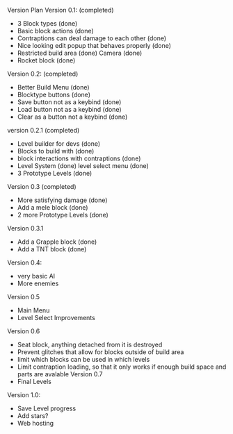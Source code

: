 Version Plan
Version 0.1: (completed)
- 3 Block types (done)
- Basic block actions (done)
- Contraptions can deal damage to each other (done)
- Nice looking edit popup that behaves properly (done)
- Restricted build area (done) Camera (done)
- Rocket block (done)

Version 0.2: (completed)
- Better Build Menu (done)
- Blocktype buttons (done)
- Save button not as a keybind (done)
- Load button not as a keybind (done)
- Clear as a button not a keybind (done)

version 0.2.1 (completed)
- Level builder for devs (done)
- Blocks to build with (done)
- block interactions with contraptions (done)
- Level System (done) level select menu (done)
- 3 Prototype Levels (done)

Version 0.3 (completed)
- More satisfying damage (done)
- Add a mele block (done)
- 2 more Prototype Levels (done)

Version 0.3.1
- Add a Grapple block (done)
- Add a TNT block (done)

Version 0.4:
- very basic AI
- More enemies

Version 0.5
- Main Menu
- Level Select Improvements

Version 0.6
- Seat block, anything detached from it is destroyed
- Prevent glitches that allow for blocks outside of build area
- limit which blocks can be used in which levels
- Limit contraption loading, so that it only works if enough build space and parts are avalable
Version 0.7
- Final Levels

Version 1.0:
- Save Level progress
- Add stars?
- Web hosting
